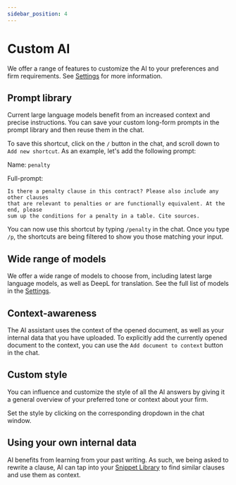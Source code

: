 ```yaml
---
sidebar_position: 4
---
```

# Custom AI

We offer a range of features to customize the AI to your preferences and firm
requirements. See [Settings](/docs/features/AI) for more information.

## Prompt library

Current large language models benefit from an increased context and precise
instructions. You can save your custom long-form prompts in the prompt library and
then reuse them in the chat.

To save this shortcut, click on the `/` button in the chat, and scroll down to
`Add new shortcut`. As an example, let's add the following prompt:

Name: `penalty`

Full-prompt:

```text
Is there a penalty clause in this contract? Please also include any other clauses
that are relevant to penalties or are functionally equivalent. At the end, please
sum up the conditions for a penalty in a table. Cite sources.
```

You can now use this shortcut by typing `/penalty` in the chat. Once you type
`/p`, the shortcuts are being filtered to show you those matching your input.

## Wide range of models

We offer a wide range of models to choose from, including latest large language
models, as well as DeepL for translation. See the full list of models in the
[Settings](/docs/settings/external_services/#selection-of-ai-models).

## Context-awareness

The AI assistant uses the context of the opened document, as well as your internal
data that you have uploaded. To explicitly add the currently opened document to the
context, you can use the `Add document to context` button in the chat.

## Custom style

You can influence and customize the style of all the AI answers by giving it a general
overview of your preferred tone or context about your firm.

Set the style by clicking on the corresponding dropdown in the chat window.

## Using your own internal data

AI benefits from learning from your past writing. As such, we being asked to rewrite
a clause, AI can tap into your [Snippet Library](/docs/features/snippets) to find
similar clauses and use them as context.
